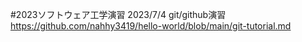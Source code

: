 #2023ソフトウェア工学演習
2023/7/4
git/github演習
https://github.com/nahhy3419/hello-world/blob/main/git-tutorial.md
